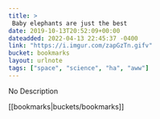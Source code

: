 ```yaml
---
title: > 
 Baby elephants are just the best
date: 2019-10-13T20:52:09+00:00
dateadded: 2022-04-13 22:45:37 -0400
link: "https://i.imgur.com/zapGzTn.gifv"
bucket: bookmarks
layout: urlnote
tags: ["space", "science", "ha", "aww"]
--- 
```

No Description
 <!-- end excerpt --> 
<div class='bucket'>[[bookmarks|buckets/bookmarks]]</div> 
